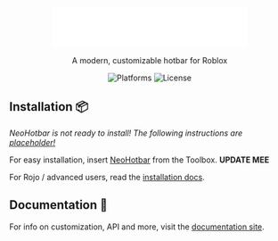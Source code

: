 <p align="center">
    <picture>
      <source media="(prefers-color-scheme: dark)" srcset="/gh-assets/NeoHotbarLogoLight.svg"></source>
      <source media="(prefers-color-scheme: light)" srcset="/gh-assets/NeoHotbarLogoDark.svg"></source>
      <img alt="NeoHotbar" src="/gh-assets/NeoHotbarLogoLight.svg" width="350" height="70"></img>
    </picture>
</p>

<p align="center">
    A modern, customizable hotbar for Roblox
</p>

<p align="center">
  <img alt="Platforms" src="https://img.shields.io/badge/compatibility-%F0%9F%92%BB%20%F0%9F%93%B1%20%F0%9F%8E%AE-green"></img>
  <img alt="License" src="https://img.shields.io/github/license/ImAvafe/NeoHotbar"></img>
</p>

## Installation 📦

*NeoHotbar is not ready to install! The following instructions are <u>placeholder!</u>*

For easy installation, insert [NeoHotbar](https://example.com) from the Toolbox. **UPDATE MEE**

For Rojo / advanced users, read the [installation docs](https://avafe.me/NeoHotbar/docs/intro#installation).

## Documentation 📄

For info on customization, API and more, visit the [documentation site](https://avafe.me/NeoHotbar/docs/customization).
